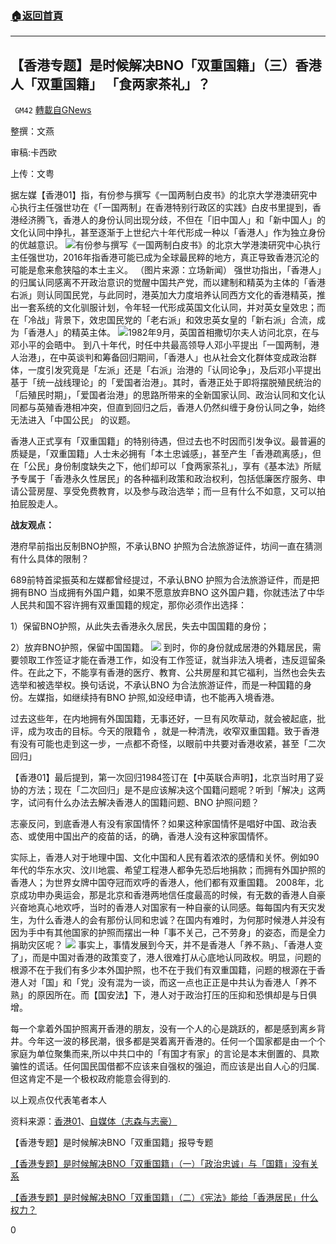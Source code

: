 ###  [:house:返回首頁](https://github.com/ourhimalayas/txt)
---

## 【香港专题】是时候解决BNO「双重国籍」（三）香港人「双重国籍」 「食两家茶礼」？
` GM42` [轉載自GNews](https://gnews.org/zh-hans/699906/)

整撰：文燕

审稿:卡西欧

上传：文粤

据左媒【香港01】指，有份参与撰写《一国两制白皮书》的北京大学港澳研究中心执行主任强世功在《「一国两制」在香港特别行政区的实践》白皮书里提到，香港经济腾飞，香港人的身份认同出现分歧，不但在「旧中国人」和「新中国人」的文化认同中挣扎，甚至逐渐于上世纪六十年代形成一种以「香港人」作为独立身份的优越意识。
![]()![](https://gnews.org/wp-content/uploads/2020/12/image001-36.png)有份参与撰写《一国两制白皮书》的北京大学港澳研究中心执行主任强世功，2016年指香港可能已成为全球最民粹的地方，真正导致香港沉沦的可能是愈来愈狭隘的本土主义。 （图片来源：立场新闻）
强世功指出，「香港人」的归属认同感离不开政治意识的觉醒中国共产党，而以建制和精英为主体的「香港右派」则认同国民党，与此同时，港英加大力度培养认同西方文化的香港精英，推出一套系统的文化驯服计划，令年轻一代形成英国文化认同，并对英女皇效忠；而在「冷战」背景下，效忠国民党的「老右派」和效忠英女皇的「新右派」合流，成为「香港人」的精英主体。
![]()![](https://gnews.org/wp-content/uploads/2020/12/image003-24.png)1982年9月，英国首相撒切尔夫人访问北京，在与邓小平的会晤中。
到八十年代，时任中共最高领导人邓小平提出「一国两制，港人治港」，在中英谈判和筹备回归期间，「香港人」也从社会文化群体变成政治群体，一度引发究竟是「左派」还是「右派」治港的「认同论争」，及后邓小平提出基于「统一战线理论」的「爱国者治港」。其时，香港正处于即将摆脱殖民统治的「后殖民时期」，「爱国者治港」的思路所带来的全新国家认同、政治认同和文化认同都与英殖香港相冲突，但直到回归之后，香港人仍然纠缠于身份认同之争，始终无法进入「中国公民」 的议题。

香港人正式享有「双重国籍」的特别待遇，但过去也不时因而引发争议。最普遍的质疑是，「双重国籍」人士未必拥有「本土忠诚感」，甚至产生「香港疏离感」，但在「公民」身份制度缺失之下，他们却可以「食两家茶礼」，享有《基本法》所赋予专属于「香港永久性居民」的各种福利政策和政治权利，包括低廉医疗服务、申请公营房屋、享受免费教育，以及参与政治选举；而一旦有什么不如意，又可以拍拍屁股走人。

**战友观点：**

港府早前指出反制BNO护照，不承认BNO 护照为合法旅游证件，坊间一直在猜测有什么具体的限制？

689前特首梁振英和左媒都曾经提过，不承认BNO 护照为合法旅游证件，而是把拥有BNO 当成拥有外国户籍，如果不愿意放弃BNO 这外国户籍，你就违法了中华人民共和国不容许拥有双重国籍的规定，那你必须作出选择：

1）保留BNO护照，从此失去香港永久居民，失去中国国籍的身份；

2）放弃BNO护照，保留中国国籍。
![]()![](https://gnews.org/wp-content/uploads/2020/12/image004-2.png)
到时，你的身份就成居港的外籍居民，需要领取工作签证才能在香港工作，如没有工作签证，就当非法入境者，违反逗留条件。在此之下，不能享有香港的医疗、教育、公共房屋和其它福利，当然也会失去选举和被选举权。换句话说，不承认BNO 为合法旅游证件，而是一种国籍的身份。左媒指，如继续持有BNO 护照,如没经申请，也不能再入境香港。

过去这些年，在内地拥有外国国籍，无事还好，一旦有风吹草动，就会被起底，批评，成为攻击的目标。今天的限籍令 ，就是一种清洗，收窄双重国籍。致于香港有没有可能也走到这一步，一点都不奇怪，以眼前中共要对香港收紧，甚至「二次回归」

【香港01】最后提到，第一次回归1984签订在【中英联合声明】，北京当时用了妥协的方法；现在「二次回归」是不是应该解决这个国籍问题呢？听到「解决」这两字，试问有什么办法去解决香港人的国籍问题、BNO 护照问题？

志豪反问，到底香港人有没有家国情怀？如果这种家国情怀是唱好中国、政治表态、或使用中国出产的疫苗的话，的确，香港人没有这种家国情怀。

实际上，香港人对于地理中国、文化中国和人民有着浓浓的感情和关怀。例如90年代的华东水灾、汶川地震、希望工程港人都争先恐后地捐款；而拥有外国护照的香港人；为世界女牌中国夺冠而欢呼的香港人，他们都有双重国籍。 2008年，北京成功申办奥运会，那是北京和香港两地信任度最高的时候，有无数的香港人自豪兴奋地真心地欢呼，当时的香港人对国家有一种自豪的认同感。每每国内有天灾发生，为什么香港人的会有那份认同和忠诚？在国内有难时，为何那时候港人并没有因为手中有其他国家的护照而摆出一种「事不关己，己不劳身」的姿态，而是全力捐助灾区呢？
![]()![](https://gnews.org/wp-content/uploads/2020/12/image006.png)
事实上，事情发展到今天，并不是香港人「养不熟」、「香港人变了」，而是中国对香港的政策变了，港人很难打从心底地认同政权。明显，问题的根源不在于我们有多少本外国护照，也不在于我们有双重国籍，问题的根源在于香港人对「国」和「党」没有混为一谈，而这一点也正正是中共认为香港人「养不熟」的原因所在。而【国安法】下，港人对于政治打压的压抑和恐惧却是与日俱增。

每一个拿着外国护照离开香港的朋友，没有一个人的心是跳跃的，都是感到离乡背井。今年这一波的移民潮，很多都是哭着离开香港的。任何一个国家都是由一个个家庭为单位聚集而来,所以中共口中的「有国才有家」的言论是本末倒置的、具欺骗性的谎话。任何国民国借都不应该来自强权的强迫，而应该是出自人心的归属.但这肯定不是一个极权政府能意会得到的.

以上观点仅代表笔者本人

资料来源：[香港01](https://www.hk01.com/%E5%91%A8%E5%A0%B1/561518/bno-%E6%98%AF%E6%99%82%E5%80%99%E8%A7%A3%E6%B1%BA-%E9%9B%99%E9%87%8D%E5%9C%8B%E7%B1%8D-%E5%BB%BA%E7%AB%8B-%E4%B8%AD%E5%9C%8B%E9%A6%99%E6%B8%AF%E5%85%AC%E6%B0%91-%E8%BA%AB%E4%BB%BD%E5%88%B6%E5%BA%A6?utm_source=01appshare&amp;utm_medium=referral)、[自媒体（志森与志豪）](https://youtu.be/QjRBvt8HbkQ)

【香港专题】是时候解决BNO「双重国籍」报导专题

[【香港专题】是时候解决BNO「双重国籍」（一）「政治忠诚」与「国籍」没有关系](https://gnews.org/zh-hans/699565/)

[【香港专题】是时候解决BNO「双重国籍」（二）《宪法》能给「香港居民」什么权力？](https://gnews.org/zh-hans/699725/)

0
